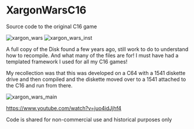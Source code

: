 # XargonWarsC16
Source code to the original C16 game

![xargon_wars](https://github.com/anthonyjclarke/XargonWarsC16/assets/9491428/de76b0d0-dc1b-45a5-b553-e36899985cf7)
![xargon_wars_inst](https://github.com/anthonyjclarke/XargonWarsC16/assets/9491428/ffe3c4ac-a537-48e3-87da-80e5b2dc82c2)

A full copy of the Disk found a few years ago, still work to do to understand how to recompile. And what many of the files are for! I must have had a templated framework I used for all my C16 games!

My recollection was that this was developed on a C64 with a 1541 diskette drive and then compiled and the diskette moved over to a 1541 attached to the C16 and run from there.

![xargon_wars_main](https://github.com/anthonyjclarke/XargonWarsC16/assets/9491428/ab2d0179-f8a4-49a8-a8dd-d72131631ecf)

https://www.youtube.com/watch?v=juo4idJjhf4

Code is shared for non-commercial use and historical purposes only

